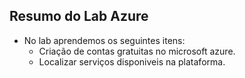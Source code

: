 ## Resumo do Lab Azure

- No lab aprendemos os seguintes itens:
    - Criação de contas gratuitas no microsoft azure.
    - Localizar serviços disponiveis na plataforma.
